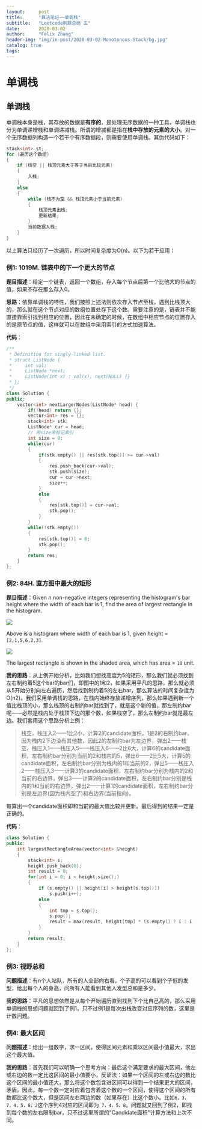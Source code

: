 ```yaml
---
layout:     post
title:      "算法笔记——单调栈"
subtitle:   "Leetcode刷题总结 五"
date:       2020-03-02
author:     "Felix Zhang"
header-img: "img/in-post/2020-03-02-Monotonous-Stack/bg.jpg"
catalog: true
tags:
---
```


# 单调栈

## 单调栈

单调栈本身是栈，其存放的数据是**有序的**，是处理无序数据的一种工具，单调栈也分为单调递增栈和单调递减栈。所谓的增减都是指在**栈中存放的元素的大小**。对一个无序数据列构造一个若干个有序数据段，则需要使用单调栈。其伪代码如下：
~~~C++
stack<int> st;
for (遍历这个数组)
{
    if (栈空 || 栈顶元素大于等于当前比较元素)
    {
        入栈;
    }
    else
    {
        while (栈不为空 && 栈顶元素小于当前元素)
        {
            栈顶元素出栈;
            更新结果;
        }
        当前数据入栈;
    }
}
~~~

以上算法只经历了一次遍历，所以时间复杂度为O(n)。以下为若干应用：

### 例1: 1019M. 链表中的下一个更大的节点

**题目描述**：给定一个链表，返回一个数组，存入每个节点后第一个比他大的节点的值，如果不存在那么存入0。

**思路**：依靠单调栈的特性，我们按照上述法则依次存入节点至栈，遇到比栈顶大的，那么就在这个节点对应的数组位置处存下这个数。需要注意的是，链表并不能直接靠索引找到相应的位置，因此在未确定的时候，在数组中相应节点的位置存入的是原节点的值，这样就可以在数组中采用索引的方式加速算法。

**代码**：

~~~C++
/**
 * Definition for singly-linked list.
 * struct ListNode {
 *     int val;
 *     ListNode *next;
 *     ListNode(int x) : val(x), next(NULL) {}
 * };
 */
class Solution {
public:
    vector<int> nextLargerNodes(ListNode* head) {
        if(!head) return {};
        vector<int> res = {};
        stack<int> stk;
        ListNode* cur = head;
      	// 用size来标记索引
        int size = 0;
        while(cur)
        {
            if(stk.empty() || res[stk.top()] >= cur->val)
            {
                res.push_back(cur->val);
                stk.push(size);
                cur = cur->next;
                size++;
            }
            else
            {
                res[stk.top()] = cur->val;
                stk.pop();
            }
        }
        while(!stk.empty())
        {
            res[stk.top()] = 0;
            stk.pop();
        }
        return res;
    }
};
~~~

### 例2: 84H. 直方图中最大的矩形

**题目描述**：Given *n* non-negative integers representing the histogram's bar height where the width of each bar is 1, find the area of largest rectangle in the histogram.

![](https://assets.leetcode.com/uploads/2018/10/12/histogram.png)

Above is a histogram where width of each bar is 1, given height = `[2,1,5,6,2,3]`.

![](https://assets.leetcode.com/uploads/2018/10/12/histogram_area.png)

The largest rectangle is shown in the shaded area, which has area = `10` unit.

**我的思路**：从上例开始分析，比如我们想找高度为5的矩形，那么我们就必须找到左右制约着5这个bar的bar们，即图中的1和2，如果采用平凡的思路，那么就必须从5开始分别向左右遍历，然后找到制约着5的左右bar，那么算法的时间复杂度为O(n2)。我们采用单调栈的思路，在栈内始终存放递增序列，那么如果遇到新一个值比栈顶的小，那么栈顶的右制约bar就找到了，就是这个新的值，那左制约bar呢——必然是栈内处于栈顶下边的那个数，如果栈空了，那么左制约bar就是最左边。我们套用这个思路分析上例：

> 栈空，栈压入2——1比2小，计算2的candidate面积，1是2的右制约bar，因为栈内2下边没有其他数，因此2的左制约bar为左边界，弹出2——栈空、栈压入1——栈压入5——栈压入6——2比6大，计算6的candidate面积，左右制约bar分别为当前的2和栈内的5，弹出6——2比5大，计算5的candidate面积，左右制约bar分别为栈内的1和当前的2，弹出5——栈压入2——栈压入3——计算3的candidate面积，左右制约bar分别为栈内的2和当前的右边界，弹出3——计算2的candidate面积，左右制约bar分别是栈内的1和当前的右边界，弹出2——计算1的candidate面积，左右制约bar分别是左边界(因为栈内空了)和右边界(当前指向)。

每算出一个candidate面积即和当前的最大值比较并更新。最后得到的结果一定是正确的。

**代码**：

~~~C++
class Solution {
public:
    int largestRectangleArea(vector<int> &height) 
    {
        stack<int> s;
        height.push_back(0);
        int result = 0;
        for(int i = 0; i < height.size();) 
        {
            if (s.empty() || height[i] > height[s.top()])
                s.push(i++);
            else 
            {
                int tmp = s.top();
                s.pop();
                result = max(result, height[tmp] * (s.empty() ? i : i - s.top() - 1));
            }
        }
        return result;
    }
};
~~~

### 例3: 视野总和

**问题描述**：有n个人站队，所有的人全部向右看，个子高的可以看到个子低的发型，给出每个人的身高，问所有人能看到其他人发型总和是多少。

**我的思路**：平凡的思想依然是从每个开始遍历直到找到下个比自己高的，那么采用单调栈的思想问题就回到了例1，只不过例1是每次出栈改变对应序列的数，这里是计数问题。

### 例4: 最大区间

**问题描述**：给出一组数字，求一区间，使得区间元素和乘以区间最小值最大，求出这个最大值。

**我的思路**：首先我们可以明确一个思考方向：最后这个满足要求的最大区间，他左或右边的数一定比这区间的最小值要小，反证法：如果一个区间的左或右边的数比这个区间的最小值还大，那么将这个数包含进区间可以得到一个结果更大的区间，矛盾。因此，每一个数一定对应着包含着这个数的一个区间，使得这个区间的所有数都比这个数大，但是区间左右两边的数（如果存在）比这个数小。比如`6，3，7，4，5，8，2`这个序列4对应的区间即为` 7，4，5，8`。问题就又回到了例2，即找到每个数的左右限制bar，只不过这里所谓的"Candidate面积"计算方法和上次不同。
